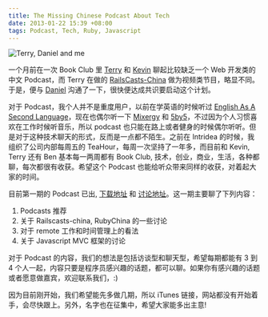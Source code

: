 ```yaml
---
title: The Missing Chinese Podcast About Tech
date: 2013-01-22 15:39 +08:00
tags: Podcast, Tech, Ruby, Javascript
---
```


![Terry, Daniel and me](the-nil-podcast-with-terry-and-daniel/nil-podcast.png "Terry, Daniel and Me")

一个月前在一次 Book Club 里 [Terry](http://terrytai.com/ "Terry Tai's Blog") 和 [Kevin](http://www.knwang.com/) 聊起比较缺乏一个 Web 开发类的中文 Podcast，而 Terry 在做的 [RailsCasts-China](http://railscasts-china.com "RailsCasts China") 做为视频类节目，略显不同。于是，便与 [Daniel](http://lvguoning.com/ "Daniel Lv's weblog") 沟通了一下，很快便达成共识要启动这个计划。

对于 Podcast，我个人并不是重度用户，以前在学英语的时候听过 [English As A Second Language](http://www.eslpod.com)，现在也偶尔听一下 [Mixergy](http://mixergy.com) 和 [5by5](http://5by5.tv)，不过因为个人习惯喜欢在工作时候听音乐，所以 podcast 也只能在路上或者健身的时候偶尔听听。但是对于这种技术聊天的形式，反而是一点都不陌生。之前在 Intridea 的时候，我组织了公司内部每周五的 TeaHour，每周一次坚持了一年多，而目前和 Kevin, Terry 还有 Ben 基本每一两周都有 Book Club, 技术，创业，商业，生活，各种都聊，每次都很有收获。希望这个 Podcast 也能给听众带来同样的收获，对着起大家的时间。

目前第一期的 Podcast 已出, [下载地址](http://screencasts.b0.upaiyun.com/podcasts/nil_podcast_1.m4a) 和 [讨论地址](http://ruby-china.org/topics/8229)。这一期主要聊了下列内容：

1. Podcasts 推荐
2. 关于 Railscasts-china, RubyChina 的一些讨论
3. 对于 remote 工作和时间管理上的看法
4. 关于 Javascript MVC 框架的讨论

<audio name="media" src="http://screencasts.b0.upaiyun.com/podcasts/nil_podcast_1.m4a">
</audio>

对于 Podcast 的内容，我们的想法是包括访谈型和聊天型，希望每期都能有 3 到 4 个人一起，内容只要是程序员感兴趣的话题，都可以聊。如果你有感兴趣的话题或者愿意做嘉宾，欢迎联系我们，:)

因为目前刚开始，我们希望能先多做几期，所以 iTunes 链接，网站都没有开始着手，会尽快跟上。另外，名字也在征集中，希望大家能多出主意!
